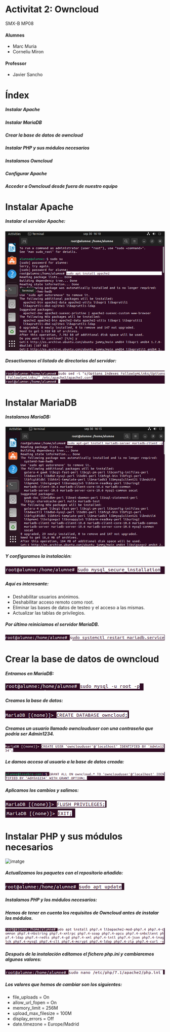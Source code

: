 # Activitat 2: Owncloud

SMX-B MP08

####  Alumnes
* Marc Muria 
* Corneliu Miron

#### Professor
* Javier Sancho 

# Índex
##### Instalar Apache
##### Instalar MariaDB
##### Crear la base de datos de owncloud
##### Instalar PHP y sus módulos necesarios
##### Instalamos Owncloud
##### Configurar Apache
##### Acceder a Owncloud desde fuera de nuestro equipo

# Instalar Apache
##### Instalar el servidor Apache:
![imatge](com1.png)

##### Desactivamos el listado de directorios del servidor:
![imatge](com2.png)

# Instalar MariaDB

##### Instalamos MariaDB:   
![imatge](com3.png)

##### Y configuramos la instalación:
![imatge](com4.png)

##### Aquí es interesante:

* Deshabilitar usuarios anónimos.
* Deshabilitar acceso remoto como root.
* Eliminar las bases de datos de testeo y el acceso a las mismas.
* Actualizar las tablas de privilegios.

##### Por último reiniciamos el servidor MariaDB.
![imatge](com5.png)

# Crear la base de datos de owncloud

##### Entramos en MariaDB:
![imatge](com6.png)

##### Creamos la base de datos:
![imatge](com7.png)

##### Creamos un usuario llamado ownclouduser con una contraseña que podría ser Admin1234.
![imatge](com8.png)

##### Le damos acceso al usuario a la base de datos creada:
![imatge](com9.png)

##### Aplicamos los cambios y salimos:
![imatge](com10.1.png)
![imatge](com10.2.png)

# Instalar PHP y sus módulos necesarios
![imatge](com11.png)

##### Actualizamos los paquetes con el repositorio añadido:
![imatge](com11.2.png)

##### Instalamos PHP y los módulos necesarios:

##### Hemos de tener en cuenta los requisitos de Owncloud antes de instalar los módulos.
![imatge](com11.3.png)

##### Después de la instalación editamos el fichero php.ini y cambiaremos algunos valores:
![imatge](com11.4.png)

##### Los valores que hemos de cambiar son los siguientes:
* file_uploads = On
* allow_url_fopen = On
* memory_limit = 256M
* upload_max_filesize = 100M
* display_errors = Off
* date.timezone = Europe/Madrid


